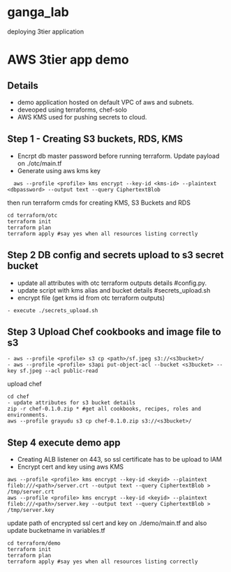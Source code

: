# ganga_lab
deploying 3tier application

# AWS 3tier app demo


## Details

* demo application hosted on default VPC of aws and subnets.
* deveoped using terraforms, chef-solo
* AWS KMS used for pushing secrets to cloud.

## Step 1 - Creating S3 buckets, RDS, KMS
- Encrpt db master password before running terraform. Update payload on ./otc/main.tf
- Generate using aws kms key
```
  aws --profile <profile> kms encrypt --key-id <kms-id> --plaintext <dbpassword> --output text --query CiphertextBlob
```
then run terraform cmds for creating KMS, S3 Buckets and RDS
```hcl
cd terraform/otc
terraform init
terraform plan
terraform apply #say yes when all resources listing correctly
```
## Step 2 DB config and secrets upload to s3 secret bucket
- update all attributes with otc terraform outputs details #config.py.
- update script with kms alias and bucket details #secrets_upload.sh
- encrypt file (get kms id from otc terraform outputs)
```
- execute ./secrets_upload.sh
```

## Step 3 Upload Chef cookbooks and image file to s3
```
- aws --profile <profile> s3 cp <path>/sf.jpeg s3://<s3bucket>/
- aws --profile <profile> s3api put-object-acl --bucket <s3bucket> --key sf.jpeg --acl public-read
```
upload chef
```
cd chef
- update attributes for s3 bucket details
zip -r chef-0.1.0.zip * #get all cookbooks, recipes, roles and environments.
aws --profile grayudu s3 cp chef-0.1.0.zip s3://<s3bucket>/
```
## Step 4 execute demo app
- Creating ALB listener on 443, so ssl certificate has to be upload to IAM
- Encrypt cert and key using aws KMS
```
aws --profile <profile> kms encrypt --key-id <keyid> --plaintext fileb:///<path>/server.crt --output text --query CiphertextBlob > /tmp/server.crt
aws --profile <profile> kms encrypt --key-id <keyid> --plaintext fileb:///<path>/server.key --output text --query CiphertextBlob > /tmp/server.key

```
update path of encrypted ssl cert and key on ./demo/main.tf and also update bucketname in variables.tf

```hcl
cd terraform/demo
terraform init
terraform plan
terraform apply #say yes when all resources listing correctly
```
